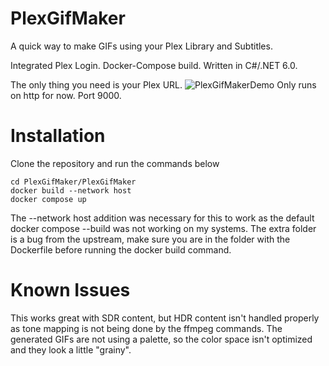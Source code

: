 # PlexGifMaker
A quick way to make GIFs using your Plex Library and Subtitles.  

Integrated Plex Login. Docker-Compose build.  Written in C#/.NET 6.0.  

The only thing you need is your Plex URL. 
![PlexGifMakerDemo](https://github.com/TechBuckler/PlexGifMaker/assets/166867994/f57dad0a-1004-4d45-a871-fc212b2078c0)
Only runs on http for now.  Port 9000.

# Installation

Clone the repository and run the commands below

```
cd PlexGifMaker/PlexGifMaker
docker build --network host
docker compose up
```
The --network host addition was necessary for this to work as the default docker compose --build was not working on my systems. The extra folder is a bug from the upstream, make sure you are in the folder with the Dockerfile before running the docker build command.

# Known Issues

This works great with SDR content, but HDR content isn't handled properly as tone mapping is not being done by the ffmpeg commands.
The generated GIFs are not using a palette, so the color space isn't optimized and they look a little "grainy". 
